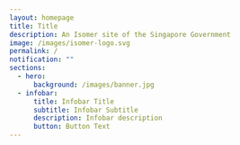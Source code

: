 ```yaml
---
layout: homepage
title: Title
description: An Isomer site of the Singapore Government
image: /images/isomer-logo.svg
permalink: /
notification: ""
sections:
  - hero:
      background: /images/banner.jpg
  - infobar:
      title: Infobar Title
      subtitle: Infobar Subtitle
      description: Infobar description
      button: Button Text
---
```

